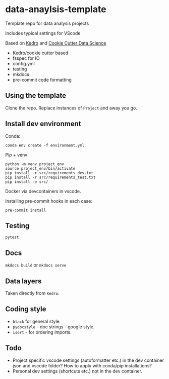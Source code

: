 # data-anaylsis-template
Template repo for data analysis projects

Includes typical settings for VScode


Based on [Kedro](https://github.com/quantumblacklabs/kedro) and [Cookie Cutter Data Science](https://github.com/drivendata/cookiecutter-data-science/)

*   Kedro/cookie cutter based
*   fsspec for IO
*   config.yml
*   testing
*   mkdocs
*   pre-commit code formatting

## Using the template
Clone the repo.
Replace instances of `Project` and away you go.

## Install dev environment
Conda:
```
conda env create -f environment.yml
```

Pip + venv:
```
python -m venv project_env
source project_env/bin/activate
pip install -r src/requirements_dev.txt
pip install -r src/requirements_test.txt
pip install -e src/
```

Docker via devcontainers in vscode.

Installing pre-commit hooks in each case:
```
pre-commit install
```

## Testing
```
pytest
```

## Docs
`mkdocs build` or `mkdocs serve`

## Data layers
Taken directly from `Kedro`.

## Coding style
*   `black` for general style.
*   `pydocstyle` - doc strings - google style.
*   `isort` - for ordering imports.

## Todo
*   Project specific vscode settings (autoformatter etc.) in the dev container json and vscode folder? How to apply with conda/pip installations?
*   Personal dev settings (shortcuts etc.) not in the dev container.

